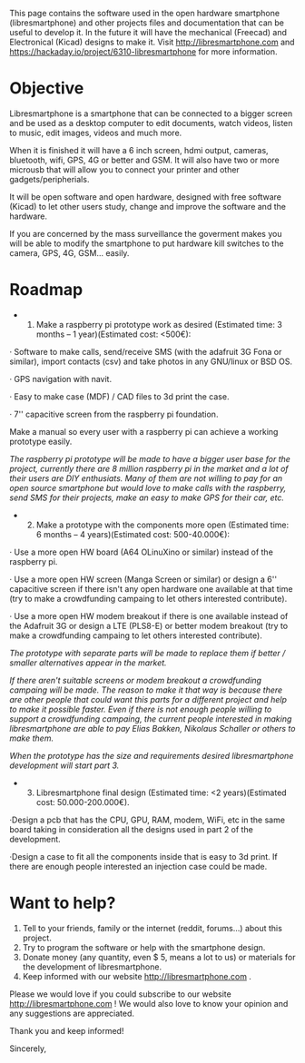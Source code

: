 This page contains the software used in the open hardware smartphone (libresmartphone) and other projects files and documentation that can be useful to develop it. In the future it will have the mechanical (Freecad) and Electronical (Kicad) designs to make it. Visit http://libresmartphone.com and https://hackaday.io/project/6310-libresmartphone for more information.

# Objective

Libresmartphone is a smartphone that can be connected to a bigger screen and be used as a desktop computer to edit documents, watch videos, listen to music, edit images, videos and much more.

When it is finished it will have a 6 inch screen, hdmi output, cameras, bluetooth, wifi, GPS, 4G or better and GSM. It will also have two or more microusb that will allow you to connect your printer and other gadgets/peripherials.

It will be open software and open hardware, designed with free software (Kicad) to let other users study, change and improve the software and the hardware.

If you are concerned by the mass surveillance the goverment makes you will be able to modify the smartphone to put hardware kill switches to the camera, GPS, 4G, GSM... easily.

# Roadmap 

* 1) Make a raspberry pi prototype work as desired (Estimated time: 3 months – 1 year)(Estimated cost: <500€):

· Software to make calls, send/receive SMS (with the adafruit 3G Fona or similar), import contacts (csv) and take photos in any GNU/linux or BSD OS.

· GPS navigation with navit.

· Easy to make case (MDF) / CAD files to 3d print the case.

· 7'' capacitive screen from the raspberry pi foundation.

Make a manual so every user with a raspberry pi can achieve a working prototype easily.

*The raspberry pi prototype will be made to have a bigger user base for the project, currently there are 8 million raspberry pi in the market and a lot of their users are DIY enthusiats. Many of them are not willing to pay for an open source smartphone but would love to make calls with the raspberry, send SMS for their projects, make an easy to make GPS for their car, etc.*

* 2) Make a prototype with the components more open (Estimated time: 6 months – 4 years)(Estimated cost: 500-40.000€):

· Use a more open HW board (A64 OLinuXino or similar) instead of the raspberry pi.

· Use a more open HW screen (Manga Screen or similar) or design a 6'' capacitive screen if there isn't any open hardware one available at that time (try to make a crowdfunding campaing to let others interested contribute).

· Use a more open HW modem breakout if there is one available instead of the Adafruit 3G or design a LTE (PLS8-E) or better modem breakout (try to make a crowdfunding campaing to let others interested contribute).

*The prototype with separate parts will be made to replace them if better / smaller alternatives appear in the market.*

*If there aren't suitable screens or modem breakout a crowdfunding campaing will be made. The reason to make it that way is because there are other people that could want this parts for a different project and help to make it possible faster. Even if there is not enough people willing to support a crowdfunding campaing, the current people interested in making libresmartphone are able to pay Elias Bakken, Nikolaus Schaller or others to make them.*

*When the prototype has the size and requirements desired libresmartphone development will start part 3.*

* 3) Libresmartphone final design (Estimated time: <2 years)(Estimated cost: 50.000-200.000€).

·Design a pcb that has the CPU, GPU, RAM, modem, WiFi, etc in the same board taking in consideration all the designs used in part 2 of the development.

·Design a case to fit all the components inside that is easy to 3d print. If there are enough people interested an injection case could be made.

# Want to help?

1) Tell to your friends, family or the internet (reddit, forums...) about this project.
2) Try to program the software or help with the smartphone design.
3) Donate money (any quantity, even $ 5, means a lot to us) or materials for the development of libresmartphone.
4) Keep informed with our website http://libresmartphone.com .


Please we would love if you could subscribe to our website http://libresmartphone.com ! We would also love to know your opinion and any suggestions are appreciated.

Thank you and keep informed!

Sincerely,
